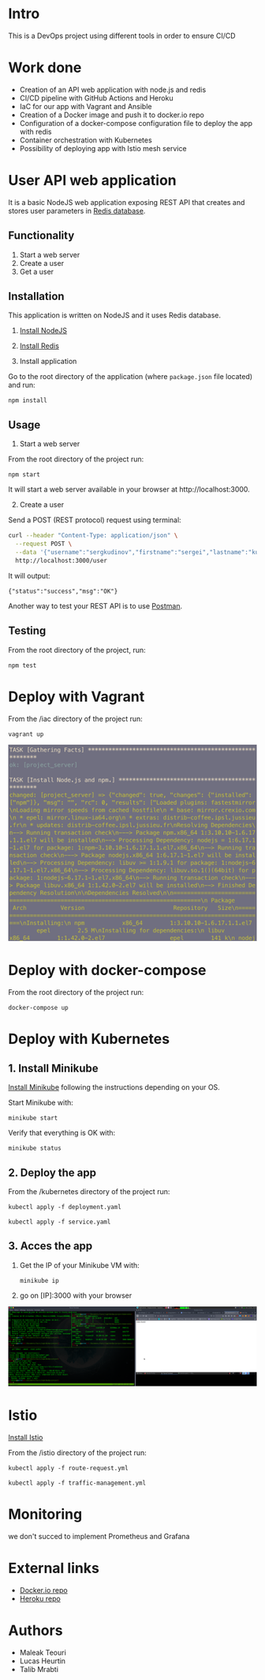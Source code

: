 # Intro

This is a DevOps project using different tools in order to ensure CI/CD

# Work done
 - Creation of an API web application with node.js and redis
 - CI/CD pipeline with GitHub Actions and Heroku
 - IaC for our app with Vagrant and Ansible
 - Creation of a Docker image and push it to docker.io repo
 - Configuration of a docker-compose configuration file to deploy the app with redis
 - Container orchestration with Kubernetes
 - Possibility of deploying app with Istio mesh service

# User API web application

It is a basic NodeJS web application exposing REST API that creates and stores user parameters in [Redis database](https://redis.io/).

## Functionality

1. Start a web server
2. Create a user
2. Get a user

## Installation

This application is written on NodeJS and it uses Redis database.

1. [Install NodeJS](https://nodejs.org/en/download/)

2. [Install Redis](https://redis.io/download)

3. Install application

Go to the root directory of the application (where `package.json` file located) and run:

```
npm install
```

## Usage

1. Start a web server

From the root directory of the project run:

```
npm start
```

It will start a web server available in your browser at http://localhost:3000.

2. Create a user

Send a POST (REST protocol) request using terminal:

```bash
curl --header "Content-Type: application/json" \
  --request POST \
  --data '{"username":"sergkudinov","firstname":"sergei","lastname":"kudinov"}' \
  http://localhost:3000/user
```

It will output:

```
{"status":"success","msg":"OK"}
```

Another way to test your REST API is to use [Postman](https://www.postman.com/).

## Testing

From the root directory of the project, run:

```
npm test
```

# Deploy with Vagrant

From the /iac directory of the project run:

```
vagrant up
```

![vagrant_workflow](image/vagrant.png)

# Deploy with docker-compose

From the root directory of the project run:

```
docker-compose up
```

# Deploy with Kubernetes

## 1. Install Minikube

[Install Minikube](https://kubernetes.io/docs/tasks/tools/install-minikube/) following the instructions depending on your OS.

Start Minikube with:
```
minikube start
```

Verify that everything is OK with:
```
minikube status
```

## 2. Deploy the app

From the /kubernetes directory of the project run:

```
kubectl apply -f deployment.yaml
```
```
kubectl apply -f service.yaml
```

## 3. Acces the app

1. Get the IP of your Minikube VM with:
   ```
   minikube ip
   ```
2. go on [IP]:3000 with your browser

  ![minikube_workflow](image/kubectl.png)

# Istio

[Install Istio](https://istio.io/docs/setup/getting-started/)

From the /istio directory of the project run:

```
kubectl apply -f route-request.yml
```
```
kubectl apply -f traffic-management.yml
```

# Monitoring

we don't succed to implement Prometheus and Grafana

# External links

- [Docker.io repo](https://hub.docker.com/r/v4resk/project_devops)
- [Heroku repo](https://devops-v4.herokuapp.com/)

# Authors

- Maleak Teouri
- Lucas Heurtin
- Talib Mrabti
